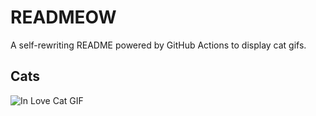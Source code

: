 # READMEOW

A self-rewriting README powered by GitHub Actions to display cat gifs.

## Cats

![In Love Cat GIF](https://media2.giphy.com/media/v1.Y2lkPTlhY2QwMmRhcDR2dHB2NWpjN252bTdlc2NjZTdjOHpiY3Nlbjd4aXc3c3oxYnBpOSZlcD12MV9naWZzX3NlYXJjaCZjdD1n/MDJ9IbxxvDUQM/200.gif)
